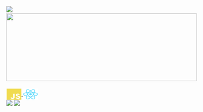 <div>
<a href="https://github.com/Lucas-R">
  <img height="180em" src="https://github-readme-stats.vercel.app/api?username=Lucas-R&show_icons=true&theme=dark&include_all_commits=true&count_private=true"/>
  <img height="180em" width="100%"  src="https://github-readme-stats.vercel.app/api/top-langs/?username=Lucas-R&layout=compact&langs_count=7&theme=dark"/>
</div>
<div style="display: inline_block"><br>
  <img align="center" alt="lucas-Js" height="30" width="40" src="https://raw.githubusercontent.com/devicons/devicon/master/icons/javascript/javascript-plain.svg">
  <img align="center" alt="lucas-React" height="30" width="40" src="https://raw.githubusercontent.com/devicons/devicon/master/icons/react/react-original.svg">
</div>
<div>
  <a href = "mailto:lucasrodriguesbezerra@outlook.com"><img src="https://img.shields.io/badge/-Gmail-%23333?style=for-the-badge&logo=gmail&logoColor=white" target="_blank"></a>
  <a href="https://www.linkedin.com/in/lucas-rodrigues-a507101b5/" target="_blucaslank"><img src="https://img.shields.io/badge/-LinkedIn-%230077B5?style=for-the-badge&logo=linkedin&logoColor=white" target="_blank"></a> 
</div>
